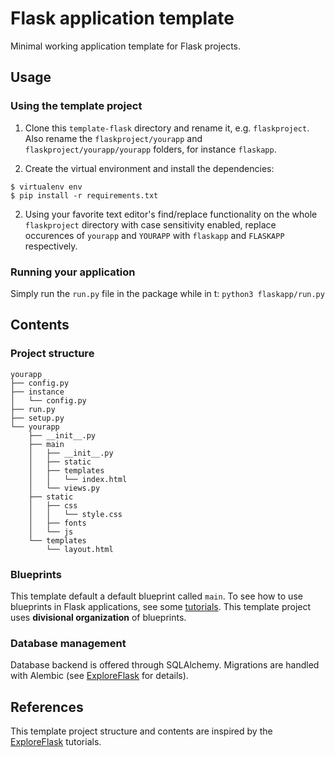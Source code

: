 # Flask application template

Minimal working application template for Flask projects.

## Usage

### Using the template project

1. Clone this `template-flask` directory and rename it, e.g. `flaskproject`. Also rename the `flaskproject/yourapp` and `flaskproject/yourapp/yourapp` folders, for instance `flaskapp`.

2. Create the virtual environment and install the dependencies:
```
$ virtualenv env
$ pip install -r requirements.txt
```

2. Using your favorite text editor's find/replace functionality on the whole `flaskproject` directory with case sensitivity enabled, replace occurences of `yourapp` and `YOURAPP` with `flaskapp` and `FLASKAPP` respectively.

### Running your application

Simply run the `run.py` file in the package while in t: `python3 flaskapp/run.py`


## Contents

### Project structure

```
yourapp
├── config.py
├── instance
│   └── config.py
├── run.py
├── setup.py
└── yourapp
    ├── __init__.py
    ├── main
    │   ├── __init__.py
    │   ├── static
    │   ├── templates
    │   │   └── index.html
    │   └── views.py
    ├── static
    │   ├── css
    │   │   └── style.css
    │   ├── fonts
    │   └── js
    └── templates
        └── layout.html
```

### Blueprints

This template default a default blueprint called `main`. To see how to use blueprints in Flask applications, see some [tutorials](https://exploreflask.com/en/latest/blueprints.html). This template project uses **divisional organization** of blueprints.

### Database management

Database backend is offered through SQLAlchemy. Migrations are handled with Alembic (see [ExploreFlask](https://exploreflask.com/en/latest/storing.html) for details).

## References

This template project structure and contents are inspired by the [ExploreFlask](https://exploreflask.com/en/latest/) tutorials.
